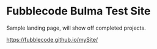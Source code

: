 # Fubblecode Bulma Test Site

Sample landing page, will show off completed projects.

https://fubblecode.github.io/mySite/

